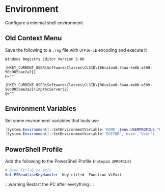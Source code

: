 # Environment
Configure a minimal shell environment

## Old Context Menu
Save the following to a `.reg` file with `UTF16-LE` encoding and execute it
```regedit
Windows Registry Editor Version 5.00

[HKEY_CURRENT_USER\Software\Classes\CLSID\{86ca1aa0-34aa-4e8b-a509-50c905bae2a2}]
@=""

[HKEY_CURRENT_USER\Software\Classes\CLSID\{86ca1aa0-34aa-4e8b-a509-50c905bae2a2}\InprocServer32]
@=""
```

## Environment Variables
Set some environment variables that tools use

```powershell
[System.Environment]::SetEnvironmentVariable('HOME',$env:USERPROFILE,"User")
[System.Environment]::SetEnvironmentVariable('EDITOR','nvim',"User")
```

## PowerShell Profile

Add the following to the PowerShell Profile (`notepad $PROFILE`)

```powershell
# Bind Ctrl+D to exit
Set-PSReadlineKeyHandler -Key ctrl+d -Function ViExit
```

:::warning
Restart the PC after everything
:::